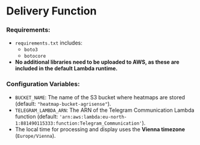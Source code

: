 # Delivery Function

### Requirements:

- `requirements.txt` includes:
    - `boto3`
    - `botocore`
- **No additional libraries need to be uploaded to AWS, as these are included in the default Lambda runtime.**

### Configuration Variables:

- `BUCKET_NAME`: The name of the S3 bucket where heatmaps are stored (default: `"heatmap-bucket-agrisense"`).
- `TELEGRAM_LAMBDA_ARN`: The ARN of the Telegram Communication Lambda function (default:
  `'arn:aws:lambda:eu-north-1:881490115333:function:Telegram_Communication'`).
- The local time for processing and display uses the **Vienna timezone** (`Europe/Vienna`).
